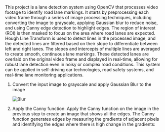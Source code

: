 This project is a lane detection system using OpenCV that processes video footage to identify road lane markings. It starts by preprocessing each video frame through a series of image processing techniques, including converting the image to grayscale, applying Gaussian blur to reduce noise, and using Canny edge detection to highlight edges. The region of interest (ROI) is then masked to focus on the area where road lanes are expected. Hough Line Transform is used to detect lines in the processed image, and the detected lines are filtered based on their slope to differentiate between left and right lanes. The slopes and intercepts of multiple lines are averaged to create smooth, continuous lane markings. These detected lanes are overlaid on the original video frame and displayed in real-time, allowing for robust lane detection even in noisy or complex road conditions. This system can be applied in self-driving car technologies, road safety systems, and real-time lane monitoring applications.
1. Convert the input image to grayscale and apply Gaussian Blur to the image

   ![Blur](https://github.com/user-attachments/assets/2ffca067-c879-4338-873c-e7ea1fc7b856)

2. Apply the Canny function: Apply the Canny function on the image in the previous step to create an image that shows all the edges. The Canny function generates edges by measuring the gradients of adjacent pixels and identifying the edges 
   where there is high change in the gradients:
   
